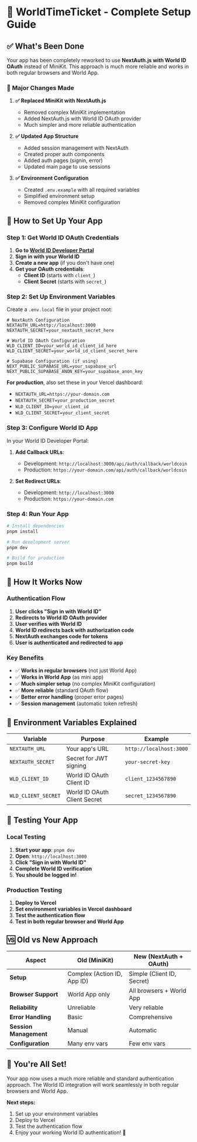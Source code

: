 # 🎉 WorldTimeTicket - Complete Setup Guide

## ✅ What's Been Done

Your app has been completely reworked to use **NextAuth.js with World ID OAuth** instead of MiniKit. This approach is much more reliable and works in both regular browsers and World App.

### 🔄 **Major Changes Made**

1. **✅ Replaced MiniKit with NextAuth.js**
   - Removed complex MiniKit implementation
   - Added NextAuth.js with World ID OAuth provider
   - Much simpler and more reliable authentication

2. **✅ Updated App Structure**
   - Added session management with NextAuth
   - Created proper auth components
   - Added auth pages (signin, error)
   - Updated main page to use sessions

3. **✅ Environment Configuration**
   - Created `.env.example` with all required variables
   - Simplified environment setup
   - Removed complex MiniKit configuration

## 🚀 **How to Set Up Your App**

### **Step 1: Get World ID OAuth Credentials**

1. **Go to [World ID Developer Portal](https://developer.world.org)**
2. **Sign in with your World ID**
3. **Create a new app** (if you don't have one)
4. **Get your OAuth credentials**:
   - **Client ID** (starts with `client_`)
   - **Client Secret** (starts with `secret_`)

### **Step 2: Set Up Environment Variables**

Create a `.env.local` file in your project root:

```env
# NextAuth Configuration
NEXTAUTH_URL=http://localhost:3000
NEXTAUTH_SECRET=your_nextauth_secret_here

# World ID OAuth Configuration
WLD_CLIENT_ID=your_world_id_client_id_here
WLD_CLIENT_SECRET=your_world_id_client_secret_here

# Supabase Configuration (if using)
NEXT_PUBLIC_SUPABASE_URL=your_supabase_url
NEXT_PUBLIC_SUPABASE_ANON_KEY=your_supabase_anon_key
```

**For production**, also set these in your Vercel dashboard:
- `NEXTAUTH_URL=https://your-domain.com`
- `NEXTAUTH_SECRET=your_production_secret`
- `WLD_CLIENT_ID=your_client_id`
- `WLD_CLIENT_SECRET=your_client_secret`

### **Step 3: Configure World ID App**

In your World ID Developer Portal:

1. **Add Callback URLs**:
   - Development: `http://localhost:3000/api/auth/callback/worldcoin`
   - Production: `https://your-domain.com/api/auth/callback/worldcoin`

2. **Set Redirect URLs**:
   - Development: `http://localhost:3000`
   - Production: `https://your-domain.com`

### **Step 4: Run Your App**

```bash
# Install dependencies
pnpm install

# Run development server
pnpm dev

# Build for production
pnpm build
```

## 🎯 **How It Works Now**

### **Authentication Flow**
1. **User clicks "Sign in with World ID"**
2. **Redirects to World ID OAuth provider**
3. **User verifies with World ID**
4. **World ID redirects back with authorization code**
5. **NextAuth exchanges code for tokens**
6. **User is authenticated and redirected to app**

### **Key Benefits**
- ✅ **Works in regular browsers** (not just World App)
- ✅ **Works in World App** (as mini app)
- ✅ **Much simpler setup** (no complex MiniKit configuration)
- ✅ **More reliable** (standard OAuth flow)
- ✅ **Better error handling** (proper error pages)
- ✅ **Session management** (automatic token refresh)

## 🔧 **Environment Variables Explained**

| Variable | Purpose | Example |
|----------|---------|---------|
| `NEXTAUTH_URL` | Your app's URL | `http://localhost:3000` |
| `NEXTAUTH_SECRET` | Secret for JWT signing | `your-secret-key` |
| `WLD_CLIENT_ID` | World ID OAuth Client ID | `client_1234567890` |
| `WLD_CLIENT_SECRET` | World ID OAuth Client Secret | `secret_1234567890` |

## 🧪 **Testing Your App**

### **Local Testing**
1. **Start your app**: `pnpm dev`
2. **Open**: `http://localhost:3000`
3. **Click "Sign in with World ID"**
4. **Complete World ID verification**
5. **You should be logged in!**

### **Production Testing**
1. **Deploy to Vercel**
2. **Set environment variables in Vercel dashboard**
3. **Test the authentication flow**
4. **Test in both regular browser and World App**

## 🆚 **Old vs New Approach**

| Aspect | Old (MiniKit) | New (NextAuth + OAuth) |
|--------|---------------|------------------------|
| **Setup** | Complex (Action ID, App ID) | Simple (Client ID, Secret) |
| **Browser Support** | World App only | All browsers + World App |
| **Reliability** | Unreliable | Very reliable |
| **Error Handling** | Basic | Comprehensive |
| **Session Management** | Manual | Automatic |
| **Configuration** | Many env vars | Few env vars |

## 🎉 **You're All Set!**

Your app now uses a much more reliable and standard authentication approach. The World ID integration will work seamlessly in both regular browsers and World App.

**Next steps:**
1. Set up your environment variables
2. Deploy to Vercel
3. Test the authentication flow
4. Enjoy your working World ID authentication! 🚀

